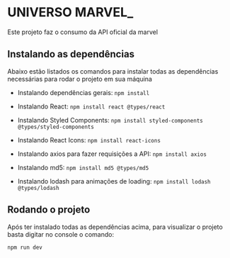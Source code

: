 # UNIVERSO MARVEL_

Este projeto faz o consumo da API oficial da marvel

## Instalando as dependências

Abaixo estão listados os comandos para instalar todas as dependências necessárias para rodar o projeto em sua máquina

- Instalando dependências gerais:
  ```npm install```

- Instalando React:
  ```npm install react @types/react```

- Instalando Styled Components:
  ```npm install styled-components @types/styled-components```

- Instalando React Icons:
  ```npm install react-icons```

- Instalando axios para fazer requisições a API:
  ```npm install axios```

- Instalando md5:
  ```npm install md5 @types/md5```

- Instalando lodash para animações de loading:
  ```npm install lodash @types/lodash```

## Rodando o projeto

Após ter instalado todas as dependências acima, para visualizar o projeto basta digitar no console o comando:

  ```npm run dev```
